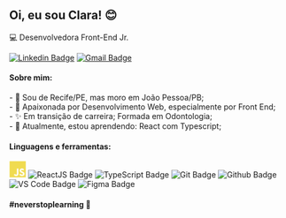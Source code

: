 ## Oi, eu sou Clara! 😊
💻 Desenvolvedora Front-End Jr.

[![Linkedin Badge](https://img.shields.io/badge/-Clara%20Moreira-blue?style=flat-square&logo=Linkedin&logoColor=white&link=https://www.linkedin.com/in/clarammoreira/)](https://www.linkedin.com/in/clarammoreira/) 
[![Gmail Badge](https://img.shields.io/badge/-anacacamm@gmail.com-blue?style=flat-square&logo=Gmail&logoColor=white&link=mailto:anacacamm@gmail.com)](mailto:anacacamm@gmail.com)

<h4>Sobre mim:</h4>
- 🌴 Sou de Recife/PE, mas moro em João Pessoa/PB;<br />
- 💙 Apaixonada por Desenvolvimento Web, especialmente por Front End;<br />
- ✨ Em transição de carreira; Formada em Odontologia;<br />
- 🌱 Atualmente, estou aprendendo: React com Typescript;<br />

<h4>Linguagens e ferramentas:</h4>
<div style="display: inline_block">
  <img alt="JavaScript Badge" height="30" width="30" src="https://raw.githubusercontent.com/devicons/devicon/master/icons/javascript/javascript-plain.svg">
  <img alt="ReactJS Badge" height="30" width="30" src="https://cdn.jsdelivr.net/gh/devicons/devicon/icons/react/react-original.svg" />
  <img alt="TypeScript Badge" height="30" width="30" src="https://cdn.jsdelivr.net/gh/devicons/devicon/icons/typescript/typescript-original.svg" />
  <img alt="Git Badge" height="30" width="30" src="https://cdn.jsdelivr.net/gh/devicons/devicon/icons/git/git-original.svg" />
  <img alt="Github Badge" height="30" width="30" src="https://cdn.jsdelivr.net/gh/devicons/devicon/icons/github/github-original.svg" />
  <img alt="VS Code Badge" height="30" width="30" src="https://cdn.jsdelivr.net/gh/devicons/devicon/icons/vscode/vscode-original.svg" />
  <img alt="Figma Badge" height="30" width="30" src="https://cdn.jsdelivr.net/gh/devicons/devicon/icons/figma/figma-original.svg" />
</div>

<h4>#neverstoplearning 🚀</h4>
